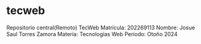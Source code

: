# tecweb
Repositorio central(Remoto) TecWeb
Matricula: 202269113
Nombre: Josue Saul Torres Zamora
Materia: Tecnologias Web
Periodo: Otoño 2024
